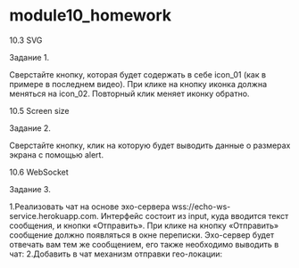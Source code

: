 # module10_homework

10.3 SVG

Задание 1.

Сверстайте кнопку, которая будет содержать в себе icon_01 (как в примере в последнем видео). 
При клике на кнопку иконка должна меняться на icon_02. Повторный клик меняет иконку обратно.

10.5 Screen size

Задание 2.

Сверстайте кнопку, клик на которую будет выводить данные о размерах экрана с помощью alert.

10.6 WebSocket

Задание 3.

1.Реализовать чат на основе эхо-сервера wss://echo-ws-service.herokuapp.com. Интерфейс состоит из input, куда вводится текст сообщения, 
и кнопки «Отправить». При клике на кнопку «Отправить» сообщение должно появляться в окне переписки. Эхо-сервер будет отвечать вам тем же сообщением, его также необходимо выводить в чат: 2.Добавить в чат механизм отправки гео-локации:
